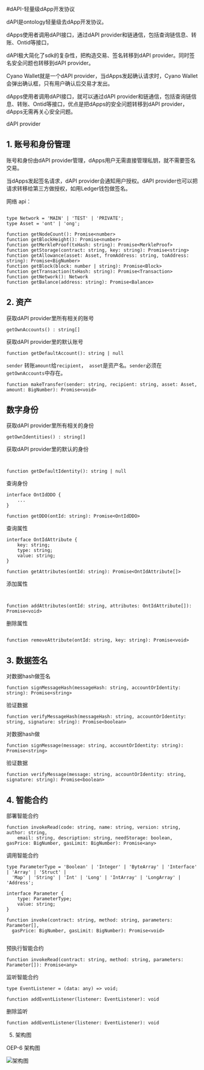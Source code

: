 #dAPI-轻量级dApp开发协议

dAPI是ontology轻量级去dApp开发协议。

dApps使用者调用dAPI接口，通过dAPI provider和链通信，包括查询链信息、转账、Ontid等接口，

dAPI极大简化了sdk的复杂性，把构造交易、签名转移到dAPI provider。同时签名安全问题也转移到dAPI provider。

Cyano Wallet就是一个dAPI provider，当dApps发起确认请求时，Cyano Wallet会弹出确认框，只有用户确认后交易才发出。


dApps使用者调用dAPI接口，就可以通过dAPI provider和链通信，包括查询链信息、转账、Ontid等接口，优点是把dApps的安全问题转移到dAPI provider，dApps无需再关心安全问题。

dAPI provider


## 1. 账号和身份管理


账号和身份由dAPI provider管理，dApps用户无需直接管理私钥，就不需要签名交易。

当dApps发起签名请求，dAPI provider会通知用户授权。dAPI provider也可以把请求转移给第三方做授权，如用Ledger钱包做签名。


网络 api：
```

type Network = 'MAIN' | 'TEST' | 'PRIVATE';
type Asset = 'ont' | 'ong';

function getNodeCount(): Promise<number>
function getBlockHeight(): Promise<number>
function getMerkleProof(txHash: string): Promise<MerkleProof>
function getStorage(contract: string, key: string): Promise<string>
function getAllowance(asset: Asset, fromAddress: string, toAddress: string): Promise<BigNumber>
function getBlock(block: number | string): Promise<Block>
function getTransaction(txHash: string): Promise<Transaction>
function getNetwork(): Network
function getBalance(address: string): Promise<Balance>

```

## 2. 资产

获取dAPI provider里所有相关的账号
```
getOwnAccounts() : string[]
```


获取dAPI provider里的默认账号
```
function getDefaultAccount(): string | null
```


```sender``` 转账```amount```给```recipient```，``` asset```是资产名。```sender```必须在```getOwnAccounts```中存在。

```
function makeTransfer(sender: string, recipient: string, asset: Asset, amount: BigNumber): Promise<void>
```

## 数字身份

获取dAPI provider里所有相关的身份
```
getOwnIdentities() : string[]
```

获取dAPI provider里的默认的身份
```


function getDefaultIdentity(): string | null

```

查询身份

```
interface OntIdDDO {
    ...
}

function getDDO(ontId: string): Promise<OntIdDDO>

```

查询属性

```
interface OntIdAttribute {
    key: string;
    type: string;
    value: string;
}

function getAttributes(ontId: string): Promise<OntIdAttribute[]>

```

添加属性


```


function addAttributes(ontId: string, attributes: OntIdAttribute[]): Promise<void>

```


删除属性


```

function removeAttribute(ontId: string, key: string): Promise<void>

```

## 3. 数据签名

对数据hash做签名

```
function signMessageHash(messageHash: string, accountOrIdentity: string): Promise<string>
```

验证数据
```
function verifyMessageHash(messageHash: string, accountOrIdentity: string, signature: string): Promise<boolean>
```


对数据hash做

```
function signMessage(message: string, accountOrIdentity: string): Promise<string>
```

验证数据
```
function verifyMessage(message: string, accountOrIdentity: string, signature: string): Promise<boolean>
```

## 4. 智能合约


部署智能合约

```
function invokeRead(code: string, name: string, version: string, author: string, 
    email: string, description: string, needStorage: boolean, gasPrice: BigNumber, gasLimit: BigNumber): Promise<any>

```


调用智能合约

```
type ParameterType = 'Boolean' | 'Integer' | 'ByteArray' | 'Interface' | 'Array' | 'Struct' |
  'Map' | 'String' | 'Int' | 'Long' | 'IntArray' | 'LongArray' | 'Address';

interface Parameter {
    type: ParameterType;
    value: string;
}

function invoke(contract: string, method: string, parameters: Parameter[], 
  gasPrice: BigNumber, gasLimit: BigNumber): Promise<void>
  
```

预执行智能合约


```
function invokeRead(contract: string, method: string, parameters: Parameter[]): Promise<any>

```


监听智能合约


```
type EventListener = (data: any) => void;

function addEventListener(listener: EventListener): void

```

删除监听


```
function addEventListener(listener: EventListener): void

```


5. 架构图

OEP-6 架构图

![架构图](https://github.com/ontio/OEPs/blob/d0ec329aebcc324d47ccbc894b1f7f20f069d793/OEP-6/OEP-6-1.svg)